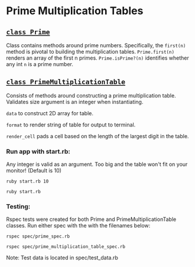 # Prime Multiplication Tables

## [`class Prime`](/prime.rb)
Class contains methods around prime numbers. Specifically, the `first(n)` method is pivotal to building the multiplication tables.
`Prime.first(n)` renders an array of the first n primes.
`Prime.isPrime?(n)` identifies whether any int `n` is a prime number.

## [`class PrimeMultiplicationTable`](/prime_multiplication_table.rb)
Consists of methods around constructing a prime multiplication table. Validates size argument is an integer when instantiating.

`data` to construct 2D array for table.

`format` to render string of table for output to terminal.

`render_cell` pads a cell based on the length of the largest digit in the table.


### Run app with start.rb:
Any integer is valid as an argument. Too big and the table won't fit on your monitor! (Default is 10)

`ruby start.rb 10`

`ruby start.rb`

### Testing:
Rspec tests were created for both Prime and PrimeMultiplicationTable classes. Run either spec with the with the filenames below:

`rspec spec/prime_spec.rb`

`rspec spec/prime_multiplication_table_spec.rb`

Note: Test data is located in spec/test_data.rb
